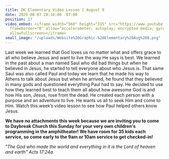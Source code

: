 ```yaml
---
title: DK Elementary Video Lesson | August 8
date: 2020-08-07 20:16:00 -07:00
position: 17
video_embed: <iframe width="560" height="315" src="https://www.youtube.com/embed/jlGtphdtuIc"
  frameborder="0" allow="accelerometer; autoplay; encrypted-media; gyroscope; picture-in-picture"
  allowfullscreen></iframe>
small_image: "/uploads/Website%20Graphic-%20Elementary%20Aug%208.png"
---
```


Last week we learned that God loves us no matter what and offers grace to all who believe Jesus and want to live the way He says is best. We learned in the past about a man named Saul who did bad things but when he believed in Jesus, he started to tell everyone about who Jesus is. That same Saul was also called Paul and today we learn that he made his way to Athens to talk about Jesus but when he arrived, he found that they believed in many gods and questioned everything Paul had to say. He decided to use how they learned best to teach them all about how awesome God is and how His son, Jesus, rose from the dead. He created each person with a purpose and an adventure to live. He wants us all to seek Him and come to Him. Watch this week’s video lesson to see how Paul helped others know Jesus.

**We have no attachments this week because we are inviting you to come to Daybreak Church this Sunday for your very own children's programming in the amphitheater! We have room for 35 kids each service, so come early to the 9am or 10am service to get checked-in!**

*"The God who made the world and everything in it is the Lord of heaven and earth" Acts 17:24a*